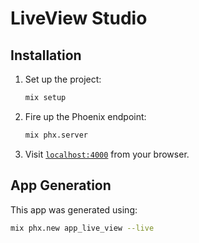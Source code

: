 # LiveView Studio

## Installation

1. Set up the project:

    ```sh
    mix setup
    ```

2. Fire up the Phoenix endpoint:

    ```sh
    mix phx.server
    ```

3. Visit [`localhost:4000`](http://localhost:4000) from your browser.

## App Generation

This app was generated using:

```sh
mix phx.new app_live_view --live
```
